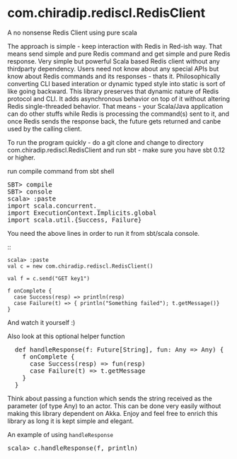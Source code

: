 com.chiradip.rediscl.RedisClient
===========

A no nonsense Redis Client using pure scala


The approach is simple - keep interaction with Redis in Red-ish way. That means send simple and pure Redis command
and get simple and pure Redis response. Very simple but powerful Scala based Redis client without any thirdparty 
dependency. Users need not know about any special APIs but know about Redis commands and its responses - thats it. 
Philosophically converting CLI based interation or dynamic typed style into static is sort of like going backward. 
This library preserves that dynamic nature of Redis protocol and CLI. It adds asynchronous behavior on top of it without altering Redis single-threaded behavior. That means - your Scala/Java application can do other stuffs while Redis is processing the command(s) sent to it, and once Redis sends the response back, the future gets returned and canbe used by the calling client.

To run the program quickly - do a git clone and change to directory com.chiradip.rediscl.RedisClient and run sbt - make sure you have sbt 0.12 or higher.

run compile command from sbt shell

<pre>
SBT> compile 
SBT> console
scala> :paste
import scala.concurrent._
import ExecutionContext.Implicits.global
import scala.util.{Success, Failure}
</pre>

You need the above lines in order to run it from sbt/scala console. 

::
    
    scala> :paste
    val c = new com.chiradip.rediscl.RedisClient()
    
    val f = c.send("GET key1")
    
    f onComplete {
      case Success(resp) => println(resp)
      case Failure(t) => { println("Something failed"); t.getMessage()}
    }


And watch it yourself :) 

Also look at this optional helper function 

<pre>
  def handleResponse(f: Future[String], fun: Any => Any) {
    f onComplete {
      case Success(resp) => fun(resp)
      case Failure(t) => t.getMessage
    }
  }
</pre>

Think about passing a function which sends the string received as the parameter (of type Any) to an actor. This can be done very easily without making this library dependent on Akka. Enjoy and feel free to enrich this library as long it is kept simple and elegant.

An example of using <code>handleResponse</code>

<pre>
scala> c.handleResponse(f, println)
</pre>

